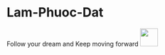 # Lam-Phuoc-Dat
Follow your dream and Keep moving forward
<img src="https://media.giphy.com/media/hX6zuSyNhaSiOukKUp/giphy.gif" width="40" height="40" />
